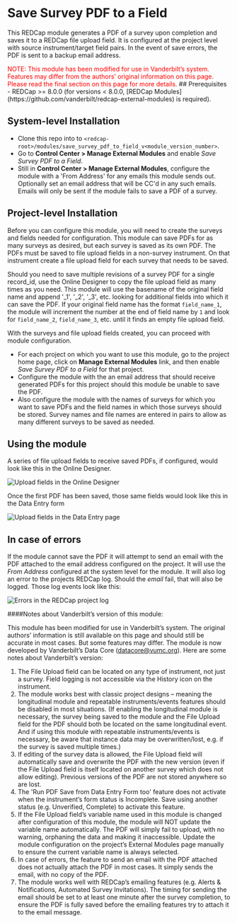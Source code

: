 # Save Survey PDF to a Field

This REDCap module generates a PDF of a survey upon completion and saves it to a REDCap file upload field. It is configured at the project level with source instrument/target field pairs. In the event of save errors, the PDF is sent to a backup email address.

<span style="color:red">
NOTE: This module has been modified for use in Vanderbilt’s system. Features may differ from the authors’ original information on this page. Please read the final section on this page for more details.
</span>
## Prerequisites
- REDCap >= 8.0.0 (for versions < 8.0.0, [REDCap Modules](https://github.com/vanderbilt/redcap-external-modules) is required).


## System-level Installation
- Clone this repo into to `<redcap-root>/modules/save_survey_pdf_to_field_v<module_version_number>`.
- Go to **Control Center > Manage External Modules** and enable _Save Survey PDF to a Field_.
- Still in **Control Center > Manage External Modules**, configure the module with a 'From Address' for any emails this module sends out. Optionally set an email address that will be CC'd in any such emails. Emails will only be sent if the module fails to save a PDF of a survey.


## Project-level Installation

Before you can configure this module, you will need to create the surveys and fields needed for configuration. This module can save PDFs for as many surveys as desired, but each survey is saved as its own PDF. The PDFs must be saved to file upload fields in a non-survey instrument. On that instrument create a file upload field for each survey that needs to be saved.

Should you need to save multiple revisions of a survey PDF for a single record\_id, use the Online Designer to copy the file upload field as many times as you need. This module will use the basename of the original field name and append '\_1', '\_2', '\_3', etc. looking for additional fields into which it can save the PDF. If your original field name has the format `field_name_1`, the module will increment the number at the end of field name by `1` and look for `field_name_2`, `field_name_3`, etc. until it finds an empty file upload field.


With the surveys and file upload fields created, you can proceed with module configuration.

- For each project on which you want to use this module, go to the project home page, click on **Manage External Modules** link, and then enable _Save Survey PDF to a Field_ for that project.
- Configure the module with the an email address that should receive generated PDFs for this project should this module be unable to save the PDF.
- Also configure the module with the names of surveys for which you want to save PDFs and the field names in which those surveys should be stored. Survey names and file names are entered in pairs to allow as many different surveys to be saved as needed.


## Using the module

A series of file upload fields to receive saved PDFs, if configured, would look like this in the Online Designer.

![Upload fields in the Online Designer](img/upload_fields_in_online_designer.png)

Once the first PDF has been saved, those same fields would look like this in the Data Entry form

![Upload fields in the Data Entry page](img/upload_fields_in_data_entry.png)


## In case of errors

If the module cannot save the PDF it will attempt to send an email with the PDF attached to the email address configured on the project.  It will use the _From Address_ configured at the system level for the module. It will also log an error to the projects REDCap log.  Should the _email_ fail, that will also be logged.  Those log events look like this:

![Errors in the REDCap project log](img/errors_in_the_log.png)

####Notes about Vanderbilt’s version of this module: 

This module has been modified for use in Vanderbilt’s system. The original authors’ information is still available on this page and should still be accurate in most cases. But some features may differ. The module is now developed by Vanderbilt’s Data Core (datacore@vumc.org). Here are some notes about Vanderbilt’s version:
1.	The File Upload field can be located on any type of instrument, not just a survey. Field logging is not accessible via the History icon on the instrument.
2.	The module works best with classic project designs – meaning the longitudinal module and repeatable instruments/events features should be disabled in most situations. (If enabling the longitudinal module is necessary, the survey being saved to the module and the File Upload field for the PDF should both be located on the same longitudinal event. And if using this module with repeatable instruments/events is necessary, be aware that instance data may be overwritten/lost, e.g. if the survey is saved multiple times.) 
3.	If editing of the survey data is allowed, the File Upload field will automatically save and overwrite the PDF with the new version (even if the File Upload field is itself located on another survey which does not allow editing). Previous versions of the PDF are not stored anywhere so are lost. 
4.	The 'Run PDF Save from Data Entry Form too' feature does not activate when the instrument’s form status is Incomplete. Save using another status (e.g. Unverified, Complete) to activate this feature.
5.	If the File Upload field’s variable name used in this module is changed after configuration of this module, the module will NOT update the variable name automatically. The PDF will simply fail to upload, with no warning, orphaning the data and making it inaccessible. Update the module configuration on the project’s External Modules page manually to ensure the current variable name is always selected.
6.	In case of errors, the feature to send an email with the PDF attached does not actually attach the PDF in most cases. It simply sends the email, with no copy of the PDF.
7.	The module works well with REDCap’s emailing features (e.g. Alerts & Notifications, Automated Survey Invitations). The timing for sending the email should be set to at least one minute after the survey completion, to ensure the PDF is fully saved before the emailing features try to attach it to the email message.
